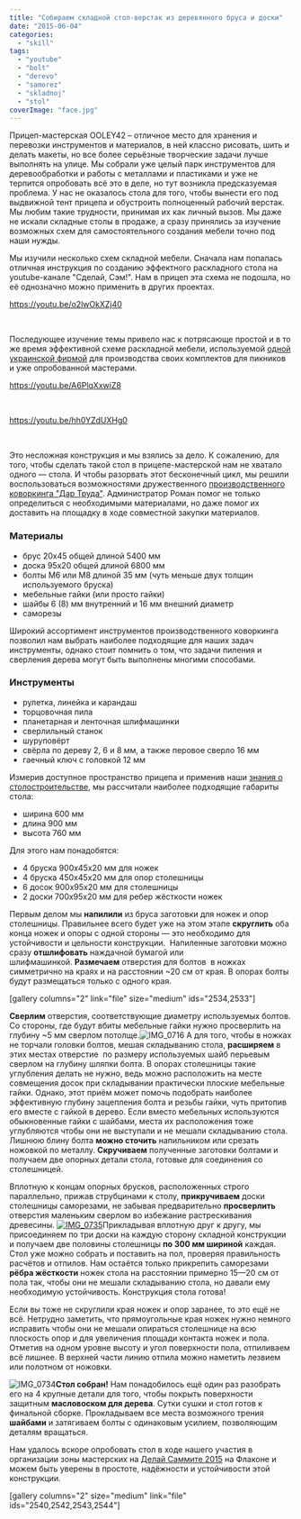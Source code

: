 ```yaml
---
title: "Собираем складной стол-верстак из деревянного бруса и доски"
date: "2015-06-04"
categories: 
  - "skill"
tags: 
  - "youtube"
  - "bolt"
  - "derevo"
  - "samorez"
  - "skladnoj"
  - "stol"
coverImage: "face.jpg"
---
```


Прицеп-мастерская OOLEY42 – отличное место для хранения и перевозки инструментов и материалов, в ней классно рисовать, шить и делать макеты, но все более серьёзные творческие задачи лучше выполнять на улице. Мы собрали уже целый парк инструментов для деревообработки и работы с металлами и пластиками и уже не терпится опробовать всё это в деле, но тут возникла предсказуемая проблема. У нас не оказалось стола для того, чтобы вынести его под выдвижной тент прицепа и обустроить полноценный рабочий верстак. Мы любим такие трудности, принимая их как личный вызов. Мы даже не искали складные столы в продаже, а сразу принялись за изучение возможных схем для самостоятельного создания мебели точно под наши нужды.

Мы изучили несколько схем складной мебели. Сначала нам попалась отличная инструкция по созданию эффектного раскладного стола на youtube-канале "Сделай, Сэм!". Нам в прицеп эта схема не подошла, но её однозначно можно применить в других проектах.

https://youtu.be/o2lwOkXZj40

 

Последующее изучение темы привело нас к потрясающе простой и в то же время эффективной схеме раскладной мебели, используемой [одной украинской фирмой](http://berest-cs1075373.uaprom.net/) для производства своих комплектов для пикников и уже опробованной мастерами.

https://youtu.be/A6PlqXxwiZ8

 

https://youtu.be/hh0YZdUXHg0

 

Это несложная конструкция и мы взялись за дело. К сожалению, для того, чтобы сделать такой стол в прицепе-мастерской нам не хватало одного — стола. И чтобы разорвать этот бесконечный цикл, мы решили воспользоваться возможностями дружественного [производственного коворкинга "Дар Труда"](http://ooley.ru/places/dar-truda/). Администратор Роман помог не только определиться с необходимыми материалами, но даже помог их доставить на площадку в ходе совместной закупки материалов.

### Материалы

- брус 20х45 общей длиной 5400 мм
- доска 95х20 общей длиной 6800 мм
- болты М6 или М8 длиной 35 мм (чуть меньше двух толщин используемого бруска)
- мебельные гайки (или просто гайки)
- шайбы 6 (8) мм внутренний и 16 мм внешний диаметр
- саморезы

Широкий ассортимент инструментов производственного коворкинга позволил нам выбрать наиболее подходящие для наших задач инструменты, однако стоит помнить о том, что задачи пиления и сверления дерева могут быть выполнены многими способами.

### Инструменты

- рулетка, линейка и карандаш
- торцовочная пила
- планетарная и ленточная шлифмашинки
- сверлильный станок
- шуруповёрт
- свёрла по дереву 2, 6 и 8 мм, а также перовое сверло 16 мм
- гаечный ключ с головкой 12 мм

Измерив доступное пространство прицепа и применив наши [знания о столостроительстве](http://ooley.ru/duboviy-stol/), мы рассчитали наиболее подходящие габариты стола:

- ширина 600 мм
- длина 900 мм
- высота 760 мм

Для этого нам понадобятся:

- 4 бруска 900х45х20 мм для ножек
- 4 бруска 450х45х20 мм для опор столешницы
- 6 досок 900х95х20 мм для столешницы
- 2 доски 700х95х20 мм для ребер жёсткости ножек

Первым делом мы **напилили** из бруса заготовки для ножек и опор столешницы. Правильнее всего будет уже на этом этапе **скруглить** оба конца ножек и опоры с одной стороны — это необходимо для устойчивости и цельности конструкции.  Напиленные заготовки можно сразу **отшлифовать** наждачной бумагой или шлифмашинкой. **Размечаем** отверстия для болтов  в ножках симметрично на краях и на расстоянии ~20 см от края. В опорах болты будут размещаться только с одного края.

\[gallery columns="2" link="file" size="medium" ids="2534,2533"\]

**Сверлим** отверстия, соответствующие диаметру используемых болтов. Со стороны, где будут вбиты мебельные гайки нужно просверлить на глубину ~5 мм сверлом потолще.![IMG_0716](images/IMG_0716-225x300.jpg) А для того, чтобы в ножках не торчали головки болтов, мешая складыванию стола, **расширяем** в этих местах отверстие  по размеру используемых шайб перьевым сверлом на глубину шляпки болта. В опорах столешницы такие углубления делать не нужно, ведь можно расположить на месте совмещения досок при складывании практически плоские мебельные гайки. Однако, этот приём может помочь подобрать наиболее эффективную глубину зацепления болта и резьбы гайки, чуть притопив его вместе с гайкой в дерево. Если вместо мебельных используются обыкновенные гайки с шайбами, места их расположения тоже углубляются чтобы они не выступали и не мешали складыванию стола. Лишнюю блину болта **можно сточить** напильником или срезать ножовкой по металлу. **Скручиваем** полученные заготовки болтами и получаем две опорных детали стола, готовые для соединения со столешницей.

Вплотную к концам опорных брусков, расположенных строго параллельно, прижав струбцинами к столу, **прикручиваем** доски столешницы саморезами, не забывая предварительно **просверлить** отверстия маленьким сверлом во избежание растрескивания древесины. [![IMG_0735](images/IMG_0735-225x300.jpg)](http://ooley.ru/wp-content/uploads/2015/06/IMG_0735.jpg)Прикладывая вплотную друг к другу, мы присоединяем по три доски на каждую сторону складной конструкции и получаем две половины столешницы **по 300 мм шириной** каждая. Стол уже можно собрать и поставить на пол, проверяя правильность расчётов и отпилов. Нам остаётся только прикрепить саморезами **рёбра жёсткости** ножек стола на расстоянии примерно 15—20 см от пола так, чтобы они не мешали складыванию стола, но давали ему необходимую устойчивость. Конструкция стола готова!

Если вы тоже не скруглили края ножек и опор заранее, то это ещё не всё. Нетрудно заметить, что прямоугольные края ножек нужно немного исправить чтобы они не мешали опираться столешнице на всю плоскость опор и для увеличения площади контакта ножек и пола. Отметив на одном уровне высоту и угол поверхности пола, отпиливаем всё лишнее. В верхней части линию отпила можно наметить лезвием или полотном от ножовки.

![IMG_0734](images/IMG_0734-300x225.jpg)**Стол собран!** Нам понадобилось ещё один раз разобрать его на 4 крупные детали для того, чтобы покрыть поверхности защитным **масловоском для дерева**. Сутки сушки и стол готов к финальной сборке. Прокладываем все места возможного трения **шайбами** и затягиваем болты с одинаковым усилием, позволяющим деталям вращаться.

Нам удалось вскоре опробовать стол в ходе нашего участия в организации зоны мастерских на [Делай Саммите 2015](http://ooley.ru/events/otkrytaya-masterskaya-na-delaj-sammite/) на Флаконе и можем быть уверены в простоте, надёжности и устойчивости этой конструкции.

\[gallery columns="2" size="medium" link="file" ids="2540,2542,2543,2544"\]
